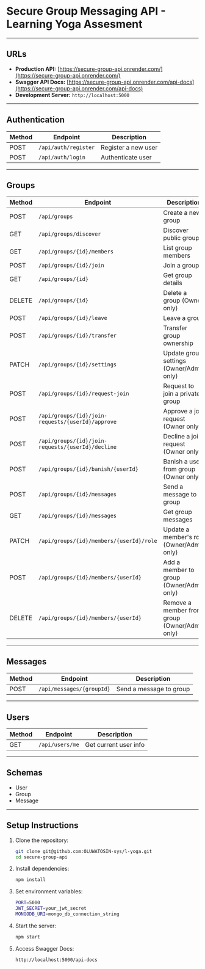 # Secure Group Messaging API - Learning Yoga Assesment
---

## URLs

- **Production API:** [https://secure-group-api.onrender.com/](https://secure-group-api.onrender.com/)  
- **Swagger API Docs:** [https://secure-group-api.onrender.com/api-docs](https://secure-group-api.onrender.com/api-docs)  
- **Development Server:** `http://localhost:5000`

---

## Authentication

| Method | Endpoint             | Description          |
|--------|----------------------|----------------------|
| POST   | `/api/auth/register` | Register a new user  |
| POST   | `/api/auth/login`    | Authenticate user    |

---

## Groups

| Method | Endpoint                                    | Description                          |
|--------|---------------------------------------------|------------------------------------|
| POST   | `/api/groups`                               | Create a new group                  |
| GET    | `/api/groups/discover`                      | Discover public groups              |
| GET    | `/api/groups/{id}/members`                  | List group members                  |
| POST   | `/api/groups/{id}/join`                     | Join a group                       |
| GET    | `/api/groups/{id}`                          | Get group details                   |
| DELETE | `/api/groups/{id}`                          | Delete a group (Owner only)         |
| POST   | `/api/groups/{id}/leave`                    | Leave a group                      |
| POST   | `/api/groups/{id}/transfer`                 | Transfer group ownership            |
| PATCH  | `/api/groups/{id}/settings`                 | Update group settings (Owner/Admin only) |
| POST   | `/api/groups/{id}/request-join`             | Request to join a private group     |
| POST   | `/api/groups/{id}/join-requests/{userId}/approve` | Approve a join request (Owner only)  |
| POST   | `/api/groups/{id}/join-requests/{userId}/decline` | Decline a join request (Owner only)  |
| POST   | `/api/groups/{id}/banish/{userId}`          | Banish a user from group (Owner only)|
| POST   | `/api/groups/{id}/messages`                  | Send a message to group             |
| GET    | `/api/groups/{id}/messages`                  | Get group messages                  |
| PATCH  | `/api/groups/{id}/members/{userId}/role`    | Update a member's role (Owner/Admin only) |
| POST   | `/api/groups/{id}/members/{userId}`          | Add a member to group (Owner/Admin only)  |
| DELETE | `/api/groups/{id}/members/{userId}`          | Remove a member from group (Owner/Admin only) |

---

## Messages

| Method | Endpoint                 | Description            |
|--------|--------------------------|------------------------|
| POST   | `/api/messages/{groupId}`| Send a message to group|

---

## Users

| Method | Endpoint         | Description           |
|--------|------------------|-----------------------|
| GET    | `/api/users/me`  | Get current user info |

---

## Schemas

- User  
- Group  
- Message

---

## Setup Instructions

1. Clone the repository:

   ```bash
   git clone git@github.com:OLUWATOSIN-sys/l-yoga.git
   cd secure-group-api

2. Install dependencies:
   
   ```bash
   npm install

3. Set environment variables:

   ```bash
   PORT=5000
   JWT_SECRET=your_jwt_secret
   MONGODB_URI=mongo_db_connection_string


4. Start the server:

   ```bash
   npm start

5. Access Swagger Docs:
   ```bash
   http://localhost:5000/api-docs
   
